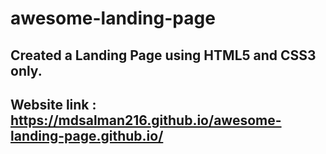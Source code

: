 # awesome-landing-page

## Created a Landing Page using HTML5 and CSS3 only.

## Website link : https://mdsalman216.github.io/awesome-landing-page.github.io/
